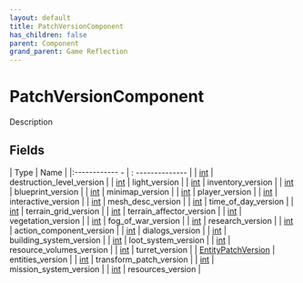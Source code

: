 ```yaml
---
layout: default
title: PatchVersionComponent
has_children: false
parent: Component
grand_parent: Game Reflection
---
```

# PatchVersionComponent
Description 

## Fields
| Type | Name |
|:------------ - | : -------------- |
| [int](game-reflection/enums/int.md) | destruction_level_version |
| [int](game-reflection/enums/int.md) | light_version |
| [int](game-reflection/enums/int.md) | inventory_version |
| [int](game-reflection/enums/int.md) | blueprint_version |
| [int](game-reflection/enums/int.md) | minimap_version |
| [int](game-reflection/enums/int.md) | player_version |
| [int](game-reflection/enums/int.md) | interactive_version |
| [int](game-reflection/enums/int.md) | mesh_desc_version |
| [int](game-reflection/enums/int.md) | time_of_day_version |
| [int](game-reflection/enums/int.md) | terrain_grid_version |
| [int](game-reflection/enums/int.md) | terrain_affector_version |
| [int](game-reflection/enums/int.md) | vegetation_version |
| [int](game-reflection/enums/int.md) | fog_of_war_version |
| [int](game-reflection/enums/int.md) | research_version |
| [int](game-reflection/enums/int.md) | action_component_version |
| [int](game-reflection/enums/int.md) | dialogs_version |
| [int](game-reflection/enums/int.md) | building_system_version |
| [int](game-reflection/enums/int.md) | loot_system_version |
| [int](game-reflection/enums/int.md) | resource_volumes_version |
| [int](game-reflection/enums/int.md) | turret_version |
| [EntityPatchVersion](game-reflection/classes/entity_patch_version.md) | entities_version |
| [int](game-reflection/enums/int.md) | transform_patch_version |
| [int](game-reflection/enums/int.md) | mission_system_version |
| [int](game-reflection/enums/int.md) | resources_version |
